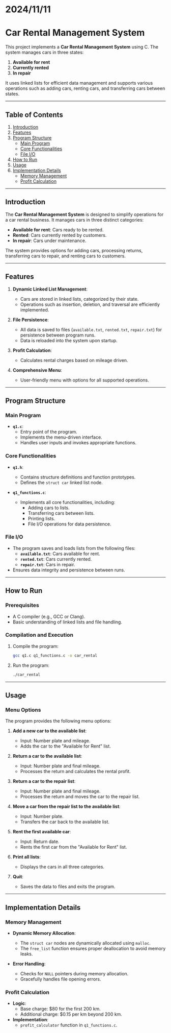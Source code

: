 # 2024/11/11

# Car Rental Management System

This project implements a **Car Rental Management System** using C. The system manages cars in three states:
1. **Available for rent**
2. **Currently rented**
3. **In repair**

It uses linked lists for efficient data management and supports various operations such as adding cars, renting cars, and transferring cars between states.

---

## Table of Contents

1. [Introduction](#introduction)
2. [Features](#features)
3. [Program Structure](#program-structure)
   - [Main Program](#main-program)
   - [Core Functionalities](#core-functionalities)
   - [File I/O](#file-i-o)
4. [How to Run](#how-to-run)
5. [Usage](#usage)
6. [Implementation Details](#implementation-details)
   - [Memory Management](#memory-management)
   - [Profit Calculation](#profit-calculation)

---

## Introduction

The **Car Rental Management System** is designed to simplify operations for a car rental business. It manages cars in three distinct categories:
- **Available for rent**: Cars ready to be rented.
- **Rented**: Cars currently rented by customers.
- **In repair**: Cars under maintenance.

The system provides options for adding cars, processing returns, transferring cars to repair, and renting cars to customers.

---

## Features

1. **Dynamic Linked List Management**:
   - Cars are stored in linked lists, categorized by their state.
   - Operations such as insertion, deletion, and traversal are efficiently implemented.

2. **File Persistence**:
   - All data is saved to files (`available.txt`, `rented.txt`, `repair.txt`) for persistence between program runs.
   - Data is reloaded into the system upon startup.

3. **Profit Calculation**:
   - Calculates rental charges based on mileage driven.

4. **Comprehensive Menu**:
   - User-friendly menu with options for all supported operations.

---

## Program Structure

### Main Program

- **`q1.c`**:
  - Entry point of the program.
  - Implements the menu-driven interface.
  - Handles user inputs and invokes appropriate functions.

### Core Functionalities

- **`q1.h`**:
  - Contains structure definitions and function prototypes.
  - Defines the `struct car` linked list node.

- **`q1_functions.c`**:
  - Implements all core functionalities, including:
    - Adding cars to lists.
    - Transferring cars between lists.
    - Printing lists.
    - File I/O operations for data persistence.

### File I/O

- The program saves and loads lists from the following files:
  - **`available.txt`**: Cars available for rent.
  - **`rented.txt`**: Cars currently rented.
  - **`repair.txt`**: Cars in repair.
- Ensures data integrity and persistence between runs.

---

## How to Run

### Prerequisites

- A C compiler (e.g., GCC or Clang).
- Basic understanding of linked lists and file handling.

### Compilation and Execution

1. Compile the program:
   ```bash
   gcc q1.c q1_functions.c -o car_rental
   ```
2. Run the program:
   ```bash
   ./car_rental
   ```

---

## Usage

### Menu Options

The program provides the following menu options:
1. **Add a new car to the available list**:
   - Input: Number plate and mileage.
   - Adds the car to the "Available for Rent" list.

2. **Return a car to the available list**:
   - Input: Number plate and final mileage.
   - Processes the return and calculates the rental profit.

3. **Return a car to the repair list**:
   - Input: Number plate and final mileage.
   - Processes the return and moves the car to the repair list.

4. **Move a car from the repair list to the available list**:
   - Input: Number plate.
   - Transfers the car back to the available list.

5. **Rent the first available car**:
   - Input: Return date.
   - Rents the first car from the "Available for Rent" list.

6. **Print all lists**:
   - Displays the cars in all three categories.

7. **Quit**:
   - Saves the data to files and exits the program.

---

## Implementation Details

### Memory Management

- **Dynamic Memory Allocation**:
  - The `struct car` nodes are dynamically allocated using `malloc`.
  - The `free_list` function ensures proper deallocation to avoid memory leaks.

- **Error Handling**:
  - Checks for `NULL` pointers during memory allocation.
  - Gracefully handles file opening errors.

### Profit Calculation

- **Logic**:
  - Base charge: $80 for the first 200 km.
  - Additional charge: $0.15 per km beyond 200 km.
- **Implementation**:
  - `profit_calculator` function in `q1_functions.c`.
